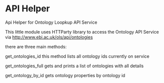 # API Helper

Api Helper for Ontology Loopkup API Service 

This little module uses HTTParty library to access the Ontology API Service via http://www.ebi.ac.uk/ols/api/ontologies

there are three main methods:

get_ontologies_id
this method lists all ontology ids currently on service 

get_ontologies_full
gets and prints a list of ontologies with all details

get_ontology_by_id
gets ontology properties by ontology id
